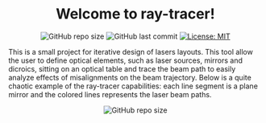 <h1 align="center">Welcome to ray-tracer!</h1>

<p align="center">
  <a>
    <img alt="GitHub repo size" src="https://img.shields.io/github/repo-size/jpastolfo/ray-tracer"/>
  </a>
  <a>
    <img alt="GitHub last commit" src="https://img.shields.io/github/last-commit/jpastolfo/ray-tracer"/>
  </a>
  <a href="https://github.com/jpastolfo/ray-tracer/blob/master/LICENSE">
    <img alt="License: MIT" src="https://img.shields.io/badge/license-MIT-yellow.svg" target="_blank" />
  </a>
</p>

This is a small project for iterative design of lasers layouts. This tool allow the user to define optical elements, such as laser sources, mirrors and dicroics, sitting on an optical table and trace the beam path to easily analyze effects of misalignments on the beam trajectory. Below is a quite chaotic example of the ray-tracer capabilities: each line segment is a plane mirror and the colored lines represents the laser beam paths.

<p align="center">
  <a>
    <img alt="GitHub repo size" src="https://github.com/jpastolfo/ray-tracer/assets/73600478/d64d1549-e0fb-4a89-b02a-ca802548b856"/>
  </a>
</p>
